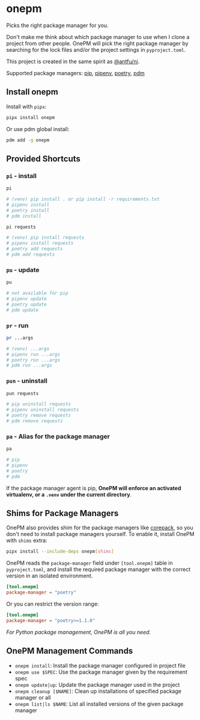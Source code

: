 # onepm

Picks the right package manager for you.

Don't make me think about which package manager to use when I clone a project from other people. OnePM will pick the right package manager by searching for the lock files and/or the project settings in `pyproject.toml`.

This project is created in the same spirit as [@antfu/ni](https://www.npmjs.com/package/@antfu/ni).

Supported package managers: [pip], [pipenv], [poetry], [pdm]

[pip]: https://pypi.org/project/pip/
[pipenv]: https://pypi.org/project/pipenv/
[poetry]: https://pypi.org/project/poetry/
[pdm]: https://pypi.org/project/pdm/

## Install onepm

Install with `pipx`:

```bash
pipx install onepm
```

Or use pdm global install:

```bash
pdm add -g onepm
```

## Provided Shortcuts

### `pi` - install

```bash
pi

# (venv) pip install . or pip install -r requirements.txt
# pipenv install
# poetry install
# pdm install
```

```bash
pi requests

# (venv) pip install requests
# pipenv install requests
# poetry add requests
# pdm add requests
```

### `pu` - update

```bash
pu

# not available for pip
# pipenv update
# poetry update
# pdm update
```

### `pr` - run

```bash
pr ...args

# (venv) ...args
# pipenv run ...args
# poetry run ...args
# pdm run ...args
```

### `pun` - uninstall

```bash
pun requests

# pip uninstall requests
# pipenv uninstall requests
# poetry remove requests
# pdm remove requests
```

### `pa` - Alias for the package manager

```bash
pa

# pip
# pipenv
# poetry
# pdm
```

If the package manager agent is pip, **OnePM will enforce an activated virtualenv, or a `.venv` under the current directory**.

## Shims for Package Managers

OnePM also provides shim for the package managers like [corepack](https://nodejs.org/api/corepack.html),
so you don't need to install package managers yourself. To enable it, install OnePM with `shims` extra:

```bash
pipx install --include-deps onepm[shims]
```

OnePM reads the `package-manager` field under `[tool.onepm]` table in `pyproject.toml`, and install the required package manager with the correct version in an isolated environment.

```toml
[tool.onepm]
package-manager = "poetry"
```

Or you can restrict the version range:

```toml
[tool.onepm]
package-manager = "poetry>=1.1.0"
```

_For Python package management, OnePM is all you need._

## OnePM Management Commands

- `onepm install`: Install the package manager configured in project file
- `onepm use $SPEC`: Use the package manager given by the requirement spec
- `onepm update|up`: Update the package manager used in the project
- `onepm cleanup [$NAME]`: Clean up installations of specified package manager or all
- `onepm list|ls $NAME`: List all installed versions of the given package manager
